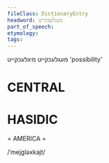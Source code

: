 ```yaml
---
fileClass: DictionaryEntry
headword: מעגלעכקייט
part_of_speech: 
etymology: 
tags: 
---
```

מעגלעכקייט
מיגלעכקייט
'possibility'

CENTRAL
========

HASIDIC
=======
= AMERICA = 

/ˈmejgləxkajt/